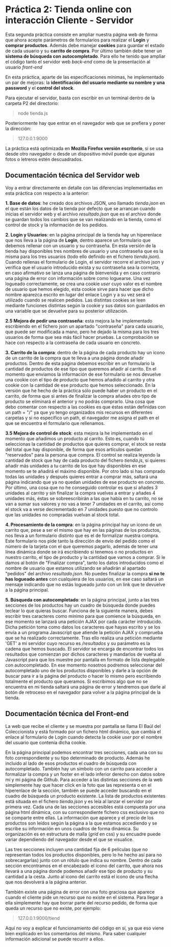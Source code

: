 # Práctica 2: Tienda online con interacción Cliente - Servidor

Esta segunda práctica consiste en ampliar nuestra página web de forma que ahora acepte parámetros de formularios para realizar el **Login** y **comprar productos**. Además debe manejar **cookies** para guardar el estado de cada usuario y su **carrito de compra**. Por último también debe tener un **sistema de búsqueda con autocompletado**. Para ello he tenido que ampliar el código tanto el servidor web *back-end* como de la presentación al usuario *front-end*

En esta práctica, aparte de las especificaciones mínimas, he implementado un par de mejoras: la **identificación del usuario mediante su nombre y una password** y el **control del stock**.

Para ejecutar el servidor, basta con escribir en un terminal dentro de la carpeta P2 del directorio: 
> node tienda.js 
 
Posteriormente hay que entrar en el navegador web que se prefiera y poner la dirección:
> 127.0.0.1:9000

La práctica está optimizada en **Mozilla Firefox versión escritorio**, si se usa desde otro navegador o desde un dispositivo móvil puede que algunas fotos o letreros estén descuadrados.

## Documentación técnica del Servidor web

Voy a entrar directamente en detalle con las diferencias implementadas en esta práctica con respecto a la anterior:

**1. Base de datos**: he creado dos archivos JSON, uno llamado *tienda.json* en el que están los datos de la tienda por defecto que se arrancan cuando inicias el servidor web y el archivo *resultado.json* que es el archivo donde se guardan todos los cambios que se van realizando en la tienda, como el control de stock y la información de los pedidos.

**2. Login y Usuarios**: en la página principal de la tienda hay un hiperenlace que nos lleva a la página de **Login**, dentro aparece un formulario que debemos rellenar con un usuario y su contraseña. En esta versión de la tienda hay disponibles tres nombres de usuario y una contraseña que es la misma para los tres usuarios (todo ello definido en el fichero *tienda.json*). Cuando rellenas el formulario de Login, el servidor recorre el archivo json y verifica que el usuario introducido exista y su contraseña sea la correcta, en caso afirmativo se lanza una página de bienvenida y en caso contrario una página de error con información sobre como loguearse. Una vez logueado correctamente, se crea una cookie *user* cuyo valor es el nombre de usuario que hemos elegido, esta cookie sirve para hacer que dicho nombre aparezca escrito en lugar del enlace Login y a su vez será el utilizado cuando se realicen pedidos. Las distintas cookies se leen mediante funciones distintas según la cookie y sus datos son guardados en una variable que se devuelve para su posterior utilización.

   **2.5    Mejora de pedir una contraseña**: esta mejora la he implementado escribiendo en el fichero json un apartado "contraseña" para cada usuario, que puede ser modificada a mano, pero he dejado la misma para los tres usuarios de forma que sea más fácil hacer pruebas. La 
comprobación se hace con respecto a la contraseña de cada usuario en concreto. 

**3. Carrito de la compra**: dentro de la página de cada producto hay un icono de un carrito de la compra que te lleva a una página donde añadir productos. Dentro de esta página debemos escribir en un formulario la cantidad de productos de ese tipo que queremos añadir al carrito. En el momento que enviamos la información de ese formulario se nos devuelve una cookie con el tipo de producto que hemos añadido al carrito y otra cookie con la cantidad de ese producto que hemos seleccionado. En la versión que he hecho de la práctica sólo puede haber un producto en el carrito, de forma que si antes de finalizar la compra añades otro tipo de producto se eliminará el anterior y no podrás comprarlo. Una cosa que debo comentar con respecto a las cookies es que éstas están definidas con un path = "/" ya que yo tengo organizados mis recursos en diferentes carpetas y si no especifico un path, el navegador me asigna el path en el que se encuentra el formulario que rellenamos.

   **3.5 Mejora de control de stock**: esta mejora la he implementado en el momento que añadimos un producto al carrito. Esto es, cuando tú seleccionas la cantidad de productos que quieres comprar, el stock se resta del total que hay disponible, de forma que esos artículos quedan "reservados" para la persona que compra. El control se realiza leyendo la cantidad de stock que hay de cada producto del fichero *tienda.js*, si quieres añadir más unidades a tu carrito de los que hay disponibles en ese momento se te añadirá el máximo disponible. Por otro lado si has comprado todas las unidades y después quieres entrar a comprar más, saltará una página indicando que ya no quedan unidades de ese producto en concreto. Por último, una cosa que no he conseguido controlar es que si añades 3 unidades al carrito y sin finalizar la compra vuelves a entrar y añades 4 unidades más, éstas se sobreescribirán a las que había en tu carrito, no se van a sumar sus valores y no vas a tener 7 unidades en el carrito, así como el stock va a verse decrementado en 7 unidades puesto que no controlo que las unidades no compradas vuelvan al stock total.

**4. Procesamiento de la compra**: en la página principal hay un icono de un carrito que, pese a ser el mismo que hay en las páginas de los productos, nos lleva a un formulario distinto que es el de formalizar nuestra compra. Este formulario nos pide tanto la dirección de envío del pedido como el número de la tarjeta con el que queremos pagarlo, además de tener una línea dinámica donde se irá escribiendo si tenemos o no productos en nuestro carrito, el tipo de producto y la cantidad que vamos a comprar. Si le damos al botón de "Finalizar compra", tanto los datos introducidos como el nombre de usuario que estamos utilizando se añadirán al apartado "pedidos" del archivo *resultado.json*. No puedes finalizar la compra **si no te has logueado antes** con cualquiera de los usuarios, en ese caso saltará un mensaje indicando que no estás logueado junto con un link que te devuelve a la página principal.

**5. Búsqueda con autocompletado**: en la página principal, junto a las tres secciones de los productos hay un cuadro de búsqueda donde puedes teclear lo que quieras buscar. Funciona de la siguiente manera, debes escribir tres caracteres como mínimo para que comience la búsqueda, en ese momento se lanzará una petición AJAX por cada carácter introducido. Dicha petición toma como datos los caracteres que hayas escrito y se los envía a un programa Javascript que atiende la petición AJAX y comprueba que se ha realizado correctamente. Tras ello realiza una petición mediante 'GET' a mi servidor cuyo recurso es */resultados* y su parámetro es la cadena que hemos buscado. El servidor se encarga de encontrar todos los resultados que comienzan por dichos caracteres y mandarlos de vuelta al Javascript para que los muestre por pantalla en formato de lista deplegable con autocompletado. En ese momento nosotros podremos seleccionar del autocompletado uno de los productos disponibles y darle a la opción de buscar para ir a la página del producto o hacer lo mismo pero escribiendo totalmente el producto que queramos. Si escribimos algo que no se encuentra en mi tienda saltará una página de error y tendremos que darle al botón de retroceso en el navegador para volver a la página principal de la tienda.

## Documentación técnica del Front-end

La web que recibe el cliente y se muestra por pantalla se llama El Baúl del Coleccionista y está formado por un fichero html dinámico, que cambia el enlace al formulario de Login cuando detecta la cookie *user* por el nombre del usuario que contenía dicha cookie.

En la página principal podemos encontrar tres secciones, cada una con su foto correspondiente y su tipo determinado de producto. Además he incluido al lado de esos productos el cuadro de búsqueda con autocompletado. También hay un símbolo con un carrito para acceder a formalizar la compra y un footer en el lado inferior derecho con datos sobre mí y mi página de Github. Para acceder a las distintas secciones de la web simplemente hay que hacer click en la foto que las representa o en el híperenlace de la sección, también se puede acceder buscando en el cuadro de búsqueda un producto existente. La lista de productos existentes está situada en el fichero *tienda.json* y es leía al lanzar el servidor por primera vez. Cada una de las secciones accesibles está compuesta por una página html dinámica, con su correspondiente fichero css exclusivo que no se comparte entre ellas. La información que aparece y el precio de los productos son leídos según la página a la que estamos accediendo y se escribe su información en unos cuadros de forma dinámica. Su organización es en estructura de malla (*grid* en css) y su encuadre puede variar dependiendo del navegador desde el que se visualice. 

Las tres secciones incluyen una cantidad fija de 6 películas (que no representan todos los productos disponibles, pero lo he hecho así para no sobrecargarlas) junto con un rótulo que indica su nombre. Dentro de cada sección encontramos en el encabezado el icono del carrito, que ahora nos llevará a una página donde podemos añadir ese tipo de producto y su cantidad a la cesta. Junto al icono del carrito está el icono de una flecha que nos devolverá a la página anterior. 

También existe una página de error con una foto graciosa que aparece cuando el cliente pide un recurso que no existe en el sistema. Para llegar a ella simplemente hay que borrar parte del recurso pedido, de forma que queda un recurso que no existe, por ejemplo:

 > 127.0.0.1:9000/tiend

Aquí no voy a explicar el funcionamiento del código en sí, ya que eso viene bien explicado en los comentarios del mismo. Para saber  cualquier información adicional se puede recurrir a ellos.